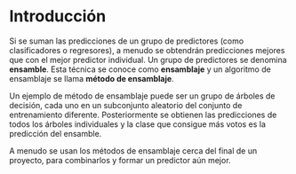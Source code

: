 # Introducción
Si se suman las predicciones de un grupo de predictores (como clasificadores o regresores), a menudo se obtendrán predicciones mejores que con el mejor predictor individual. Un grupo de predictores se denomina **ensamble**. Esta técnica se conoce como **ensamblaje** y un algoritmo de ensamblaje se llama **método de ensamblaje**.

Un ejemplo de método de ensamblaje puede ser un grupo de árboles de decisión, cada uno en un subconjunto aleatorio del conjunto de entrenamiento diferente. Posteriormente se obtienen las predicciones de todos los árboles individuales y la clase que consigue más votos es la predicción del ensamble.

A menudo se usan los métodos de ensamblaje cerca del final de un proyecto, para combinarlos y formar un predictor aún mejor.
